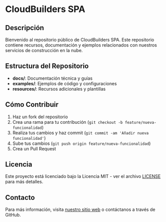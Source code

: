 # CloudBuilders SPA

## Descripción
Bienvenido al repositorio público de CloudBuilders SPA. Este repositorio contiene recursos, documentación y ejemplos relacionados con nuestros servicios de construcción en la nube.

## Estructura del Repositorio

- **docs/**: Documentación técnica y guías
- **examples/**: Ejemplos de código y configuraciones
- **resources/**: Recursos adicionales y plantillas

## Cómo Contribuir

1. Haz un fork del repositorio
2. Crea una rama para tu contribución (`git checkout -b feature/nueva-funcionalidad`)
3. Realiza tus cambios y haz commit (`git commit -am 'Añadir nueva funcionalidad'`)
4. Sube tus cambios (`git push origin feature/nueva-funcionalidad`)
5. Crea un Pull Request

## Licencia

Este proyecto está licenciado bajo la Licencia MIT - ver el archivo [LICENSE](LICENSE) para más detalles.

## Contacto

Para más información, visita [nuestro sitio web](https://cloudbuilderspa.com) o contáctanos a través de GitHub.
